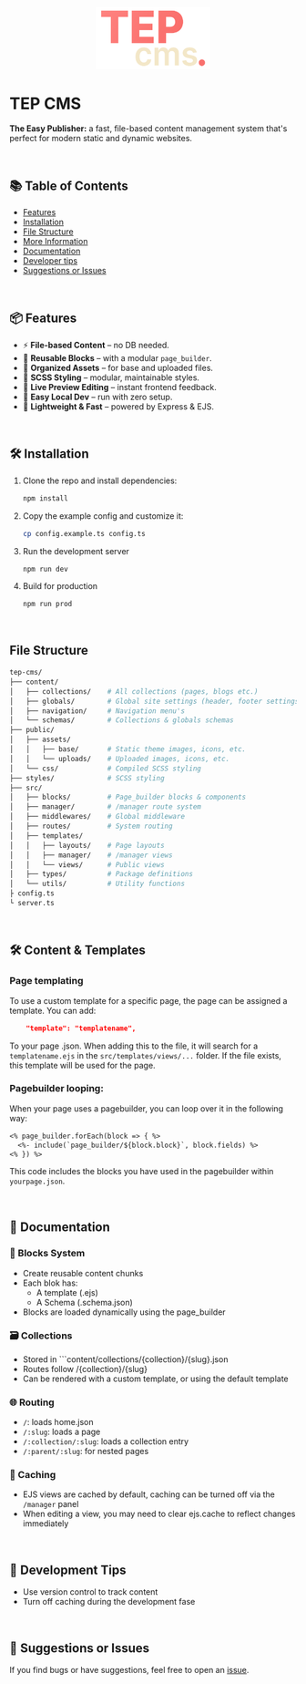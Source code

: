 <p align="center">
  <img width="200" draggable="false" src="./.github/docs/tep-cms.png" alt="TEP CMS Logo"/>
</p>

# TEP CMS

**The Easy Publisher:** a fast, file-based content management system that's perfect for modern static and dynamic websites.

<br>

## 📚 Table of Contents

- [Features](#features)
- [Installation](#installation)
- [File Structure](#file-structure)
- [More Information](#content-templates)
- [Documentation](#docs)
- [Developer tips](#tips)
- [Suggestions or Issues](#contribute)

<br>

<h2 id="features">📦 Features</h2>

- ⚡ **File-based Content** – no DB needed.
- 🧱 **Reusable Blocks** – with a modular `page_builder`.
- 📁 **Organized Assets** – for base and uploaded files.
- 🎨 **SCSS Styling** – modular, maintainable styles.
- 👀 **Live Preview Editing** – instant frontend feedback.
- 🧪 **Easy Local Dev** – run with zero setup.
- 🚀 **Lightweight & Fast** – powered by Express & EJS.

<br>

<h2 id="installation">🛠 Installation</h2>

1. Clone the repo and install dependencies:
   ```bash
   npm install
    ```
2. Copy the example config and customize it:
    ```bash
    cp config.example.ts config.ts
    ```
3. Run the development server
    ```bash
    npm run dev
    ```
4. Build for production
    ```bash
    npm run prod
    ```

<br>

<h2 id="file-structure">File Structure</h2>

```bash
tep-cms/
├── content/
│   ├── collections/    # All collections (pages, blogs etc.)
│   ├── globals/        # Global site settings (header, footer settings etc.)
│   ├── navigation/     # Navigation menu's
│   └── schemas/        # Collections & globals schemas
├── public/
│   ├── assets/
│   │   ├── base/       # Static theme images, icons, etc.
│   │   └── uploads/    # Uploaded images, icons, etc.
│   └── css/            # Compiled SCSS styling
├── styles/             # SCSS styling
├── src/
│   ├── blocks/         # Page_builder blocks & components
│   ├── manager/        # /manager route system
│   ├── middlewares/    # Global middleware
│   ├── routes/         # System routing
│   ├── templates/
│   │   ├── layouts/    # Page layouts
│   │   ├── manager/    # /manager views
│   │   └── views/      # Public views
│   ├── types/          # Package definitions
│   └── utils/          # Utility functions
├ config.ts
└ server.ts
```

<br>

<h2 id="content-templates">🛠 Content & Templates</h2>

### Page templating
To use a custom template for a specific page, the page can be assigned a template. You can add:

```json
    "template": "templatename",
```

To your page .json. When adding this to the file, it will search for a ```templatename.ejs``` in the ```src/templates/views/...``` folder. If the file exists, this template will be used for the page.

### Pagebuilder looping:
When your page uses a pagebuilder, you can loop over it in the following way:

```ejs
<% page_builder.forEach(block => { %>
  <%- include(`page_builder/${block.block}`, block.fields) %>
<% }) %>
```

This code includes the blocks you have used in the pagebuilder within ```yourpage.json```.

<br>

<h2 id="docs">📘 Documentation</h2>

### 🧱 Blocks System
- Create reusable content chunks
- Each blok has:
  - A template (.ejs)
  - A Schema (.schema.json)
- Blocks are loaded dynamically using the page_builder

### 🗃 Collections
- Stored in ```content/collections/{collection}/{slug}.json
- Routes follow /{collection}/{slug}
- Can be rendered with a custom template, or using the default template

### 🌐 Routing
- ```/```: loads home.json
- ```/:slug```: loads a page
- ```/:collection/:slug```: loads a collection entry
- ```/:parent/:slug```: for nested pages

### 🧠 Caching
- EJS views are cached by default, caching can be turned off via the ```/manager``` panel
- When editing a view, you may need to clear ejs.cache to reflect changes immediately

<br>

<h2 id="tips">🧪 Development Tips</h2>

- Use version control to track content
- Turn off caching during the development fase

<br>

<h2 id="contribute">🙋 Suggestions or Issues</h2>

If you find bugs or have suggestions, feel free to open an [issue](https://github.com/JirzyKerklaan/tep-cms/issues/new).

